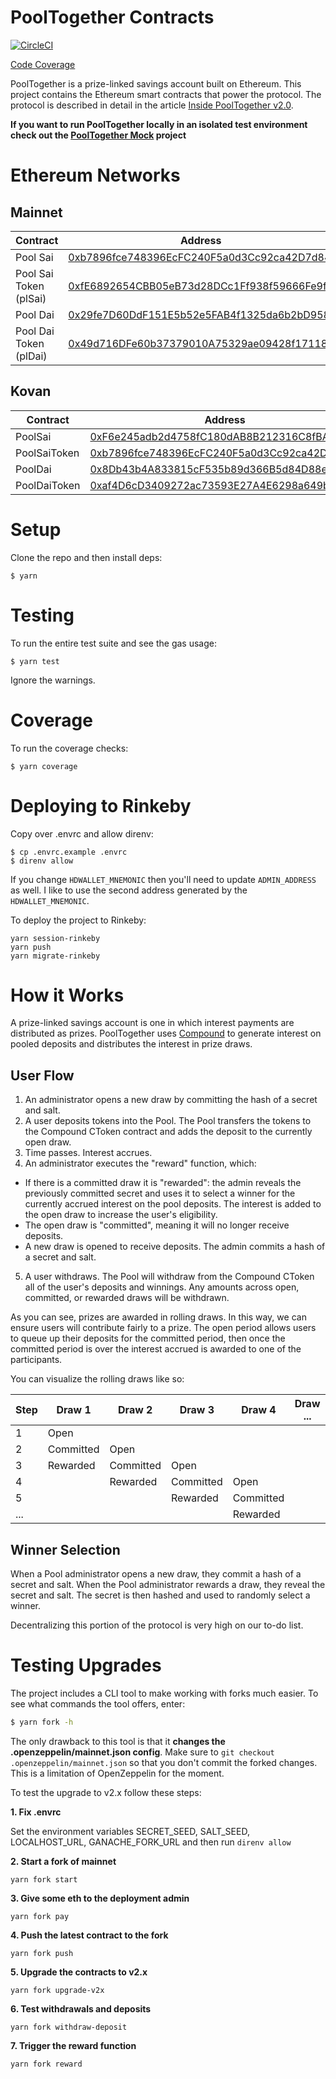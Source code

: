 # PoolTogether Contracts

[![CircleCI](https://circleci.com/gh/pooltogether/pooltogether-contracts.svg?style=svg)](https://circleci.com/gh/pooltogether/pooltogether-contracts)

[Code Coverage](https://v2.coverage.pooltogether.us/)

PoolTogether is a prize-linked savings account built on Ethereum. This project contains the Ethereum smart contracts that power the protocol.  The protocol is described in detail in the article [Inside PoolTogether v2.0](https://medium.com/pooltogether/inside-pooltogether-v2-0-e7d0e1b90a08).

**If you want to run PoolTogether locally in an isolated test environment check out the [PoolTogether Mock](https://github.com/pooltogether/pooltogether-contracts-mock) project**

# Ethereum Networks

## Mainnet

| Contract                | Address |
| -------                 | -------- |
| Pool Sai                | [0xb7896fce748396EcFC240F5a0d3Cc92ca42D7d84](https://etherscan.io/address/0xb7896fce748396EcFC240F5a0d3Cc92ca42D7d84) |
| Pool Sai Token (plSai)  | [0xfE6892654CBB05eB73d28DCc1Ff938f59666Fe9f](https://etherscan.io/address/0xfE6892654CBB05eB73d28DCc1Ff938f59666Fe9f) |
| Pool Dai                | [0x29fe7D60DdF151E5b52e5FAB4f1325da6b2bD958](https://etherscan.io/address/0x29fe7D60DdF151E5b52e5FAB4f1325da6b2bD958) |
| Pool Dai Token (plDai)  | [0x49d716DFe60b37379010A75329ae09428f17118d](https://etherscan.io/address/0x49d716DFe60b37379010A75329ae09428f17118d) |

## Kovan

| Contract      | Address  |
| -------       | -------- |
| PoolSai       | [0xF6e245adb2d4758fC180dAB8B212316C8fBA3c02](https://kovan.etherscan.io/address/0xF6e245adb2d4758fC180dAB8B212316C8fBA3c02) |
| PoolSaiToken  | [0xb7896fce748396EcFC240F5a0d3Cc92ca42D7d84](https://kovan.etherscan.io/address/0xb7896fce748396EcFC240F5a0d3Cc92ca42D7d84) |
| PoolDai       | [0x8Db43b4A833815cF535b89d366B5d84D88e43944](https://kovan.etherscan.io/address/0x8Db43b4A833815cF535b89d366B5d84D88e43944) |
| PoolDaiToken  | [0xaf4D6cD3409272ac73593E27A4E6298a649baECf](https://kovan.etherscan.io/address/0xaf4D6cD3409272ac73593E27A4E6298a649baECf) |

# Setup

Clone the repo and then install deps:

```
$ yarn
```

# Testing

To run the entire test suite and see the gas usage:

```
$ yarn test
```

Ignore the warnings.

# Coverage

To run the coverage checks:

```
$ yarn coverage
```

# Deploying to Rinkeby

Copy over .envrc and allow direnv:

```
$ cp .envrc.example .envrc
$ direnv allow
```

If you change `HDWALLET_MNEMONIC` then you'll need to update `ADMIN_ADDRESS` as well.  I like to use the second address generated by the `HDWALLET_MNEMONIC`.

To deploy the project to Rinkeby:

```
yarn session-rinkeby
yarn push
yarn migrate-rinkeby
```

# How it Works

A prize-linked savings account is one in which interest payments are distributed as prizes.  PoolTogether uses [Compound](https://compound.finance) to generate interest on pooled deposits and distributes the interest in prize draws.

## User Flow

1. An administrator opens a new draw by committing the hash of a secret and salt.
2. A user deposits tokens into the Pool.  The Pool transfers the tokens to the Compound CToken contract and adds the deposit to the currently open draw.
3. Time passes.  Interest accrues.
4. An administrator executes the "reward" function, which:
  - If there is a committed draw it is "rewarded": the admin reveals the previously committed secret and uses it to select a winner for the currently accrued interest on the pool deposits.  The interest is added to the open draw to increase the user's eligibility.
  - The open draw is "committed", meaning it will no longer receive deposits.
  - A new draw is opened to receive deposits.  The admin commits a hash of a secret and salt.
5. A user withdraws.  The Pool will withdraw from the Compound CToken all of the user's deposits and winnings.  Any amounts across open, committed, or rewarded draws will be withdrawn.

As you can see, prizes are awarded in rolling draws.  In this way, we can ensure users will contribute fairly to a prize.  The open period allows users to queue up their deposits for the committed period, then once the committed period is over the interest accrued is awarded to one of the participants.

You can visualize the rolling draws like so:

| Step  | Draw 1    | Draw 2    | Draw 3    | Draw 4    |  Draw ... |
| ----- | ------    | ------    | ------    | ------    | --------- |
| 1     | Open      |           |           |           |           |
| 2     | Committed | Open      |           |           |           |
| 3     | Rewarded  | Committed | Open      |           |           |
| 4     |           | Rewarded  | Committed | Open      |           |
| 5     |           |           | Rewarded  | Committed |           |
| ...   |           |           |           | Rewarded  |           |

## Winner Selection

When a Pool administrator opens a new draw, they commit a hash of a secret and salt.  When the Pool administrator rewards a draw, they reveal the secret and salt.  The secret is then hashed and used to randomly select a winner.

Decentralizing this portion of the protocol is very high on our to-do list.

# Testing Upgrades

The project includes a CLI tool to make working with forks much easier.  To see what commands the tool offers, enter:

```sh
$ yarn fork -h
```

The only drawback to this tool is that it **changes the .openzeppelin/mainnet.json config**.  Make sure to `git checkout .openzeppelin/mainnet.json` so that you don't commit the forked changes.  This is a limitation of OpenZeppelin for the moment.

To test the upgrade to v2.x follow these steps:

**1. Fix .envrc**

Set the environment variables SECRET_SEED, SALT_SEED, LOCALHOST_URL, GANACHE_FORK_URL and then run `direnv allow`

**2. Start a fork of mainnet**

`yarn fork start`

**3. Give some eth to the deployment admin**

`yarn fork pay`

**4. Push the latest contract to the fork**

`yarn fork push`

**5. Upgrade the contracts to v2.x**

`yarn fork upgrade-v2x`

**6. Test withdrawals and deposits**

`yarn fork withdraw-deposit`

**7. Trigger the reward function**

`yarn fork reward`
